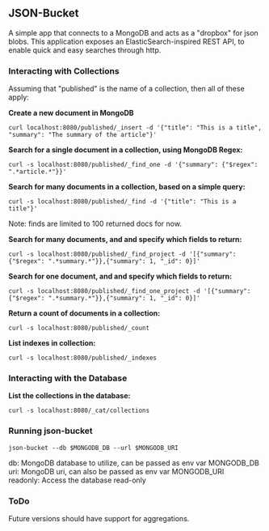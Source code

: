 ## JSON-Bucket

A simple app that connects to a MongoDB and acts as a "dropbox" for json blobs. This application exposes an ElasticSearch-inspired REST API, to enable quick and easy searches through http.


### Interacting with Collections

Assuming that "published" is the name of a collection, then all of these apply:

**Create a new document in MongoDB**
```
curl localhost:8080/published/_insert -d '{"title": "This is a title", "summary": "The summary of the article"}'
```

**Search for a single document in a collection, using MongoDB Regex:**
```
curl -s localhost:8080/published/_find_one -d '{"summary": {"$regex": ".*article.*"}}'
```

**Search for many documents in a collection, based on a simple query:**
```
curl -s localhost:8080/published/_find -d '{"title": "This is a title"}'
```
Note: finds are limited to 100 returned docs for now.

**Search for many documents, and and specify which fields to return:**
```
curl -s localhost:8080/published/_find_project -d '[{"summary": {"$regex": ".*summary.*"}},{"summary": 1, "_id": 0}]'
```

**Search for one document, and and specify which fields to return:**
```
curl -s localhost:8080/published/_find_one_project -d '[{"summary": {"$regex": ".*summary.*"}},{"summary": 1, "_id": 0}]'
```

**Return a count of documents in a collection:**
```
curl -s localhost:8080/published/_count
```

**List indexes in collection:**
```
curl -s localhost:8080/published/_indexes
```

### Interacting with the Database

**List the collections in the database:**
```
curl -s localhost:8080/_cat/collections
```


### Running json-bucket
```
json-bucket --db $MONGODB_DB --url $MONGODB_URI
```
db: MongoDB database to utilize, can be passed as env var MONGODB_DB  
uri: MongoDB uri, can also be passed as env var MONGODB_URI  
readonly: Access the database read-only

### ToDo

Future versions should have support for aggregations.
